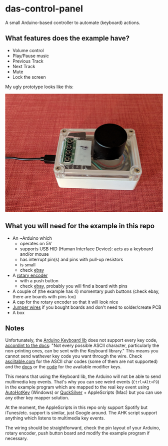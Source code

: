 # das-control-panel
A small Arduino-based controller to automate (keyboard) actions.

## What features does the example have?
- Volume control
- Play/Pause music
- Previous Track
- Next Track
- Mute
- Lock the screen

My ugly prototype looks like this:

![das-control-panel.png](/resources/das-control-panel.png)

## What you will need for the example in this repo
- An ~Arduino which
	- operates on 5V
	- supports USB HID (Human Interface Device): acts as a keyboard and/or mouse
	- has interrupt pin(s) and pins with pull-up resistors
	- is small
	- check [ebay](https://www.ebay.com/sch/i.html?_nkw=arduino+pro+micro)
- A [rotary encoder](https://en.wikipedia.org/wiki/Rotary_encoder)
	- with a push button
	- check [ebay](https://www.ebay.com/sch/i.html?_nkw=rotary+encoder), probably you will find a board with pins
- A couple of (the example has 4) momentary push buttons (check ebay, there are boards with pins too)
- A cap for the rotary encoder so that it will look nice
- [Jumper wires](https://en.wikipedia.org/wiki/Jump_wire) if you bought boards and don't need to solder/create PCB
- A box

## Notes
Unfortunately, the [Arduino Keyboard lib](https://github.com/arduino-libraries/Keyboard) does not support every key code, [accordint to the docs](https://www.arduino.cc/en/Reference/MouseKeyboard): "Not every possible ASCII character, particularly the non-printing ones, can be sent with the Keyboard library." This means you cannot send wathever key code you want through the wire. Check [asciitable.com](http://www.asciitable.com/) for the ASCII char codes (some of them are not supported) and the [docs](https://www.arduino.cc/en/Reference/KeyboardModifiers) or the [code](https://github.com/arduino-libraries/Keyboard/blob/master/src/Keyboard.h) for the available modifier keys.  

This means that using the Keyboard lib, the Arduino will not be able to send multimedia key events. That's why you can see weird events (`Ctrl+Alt+F9`) in the example program which are mapped to the real key event using [AutoHotKey](https://autohotkey.com/) (Windows) or [QuckSilver](https://qsapp.com/) + AppleScripts (Mac) but you can use any other key mapper solution.

At the moment, the AppleScripts in this repo only support Spotify but iTunes/etc. support is similar, just Google around. The AHK script support anything which listens to multimedia key events.

The wiring should be straightforward, check the pin layout of your Arduino, rotary encoder, push button board and modify the example program if necessary.
